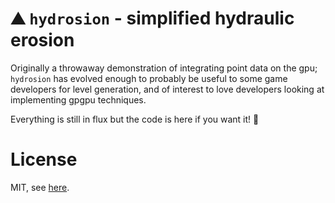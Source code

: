 # ⛰️ `hydrosion` - simplified hydraulic erosion

Originally a throwaway demonstration of integrating point data on the gpu; `hydrosion` has evolved enough to probably be useful to some game developers for level generation, and of interest to love developers looking at implementing gpgpu techniques.

Everything is still in flux but the code is here if you want it! 🙂

# License

MIT, see [here](./license.txt).
